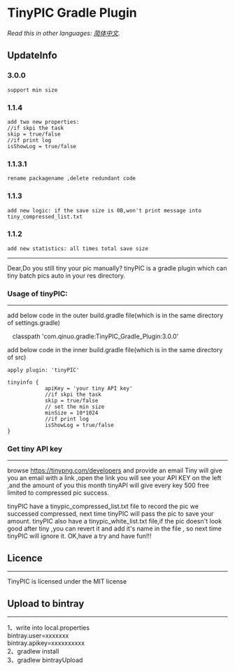 #  TinyPIC Gradle Plugin #


*Read this in other languages: [简体中文](README.zh-cn.md).*

## UpdateInfo
### 3.0.0
    support min size
### 1.1.4
    add two new properties:
    //if skpi the task
    skip = true/false 
    //if print log 
    isShowLog = true/false
### 1.1.3.1
    rename packagename ,delete redundant code
### 1.1.3
    add new logic: if the save size is 0B,won't print message into tiny_compressed_list.txt
### 1.1.2
    add new statistics: all times total save size

***

Dear,Do you still tiny your pic manually?
tinyPIC is a gradle plugin which can tiny batch pics auto in your res directory. 
### Usage of tinyPIC:
***

add below code in the outer build.gradle file(which is in the same directory of settings.gradle)

    classpath 'com.qinuo.gradle:TinyPIC_Gradle_Plugin:3.0.0'
    
add below code in the inner build.gradle file(which is in the same directory of src)

 	apply plugin: 'tinyPIC'

 	tinyinfo {
                apiKey = 'your tiny API key'
                //if skpi the task
                skip = true/false 
                // set the min size
                minSize = 10*1024
                //if print log 
                isShowLog = true/false
    }
 	
### Get tiny API key
***

browse 	https://tinypng.com/developers  and provide an email
Tiny will give you an email with a link ,open the link you will see your API KEY on the left ,and the amount of you this month
tinyAPI will give every key 500 free limited to compressed pic success.

tinyPIC have a tinypic_compressed_list.txt file to record the pic we successed compressed,
next time tinyPIC will pass the pic to save your amount.
tinyPIC also have a tinypic_white_list.txt file,if the pic doesn't look good after tiny ,you can revert it and add it's name in the file ,
so next time tinyPIC will ignore it.
OK,have a try and have fun!!!



## Licence
***
TinyPIC is licensed under the MIT license



## Upload to bintray
***
1、write into local.properties  
bintray.user=xxxxxxx  
bintray.apikey=xxxxxxxxxx  
2、gradlew install  
3、gradlew bintrayUpload

